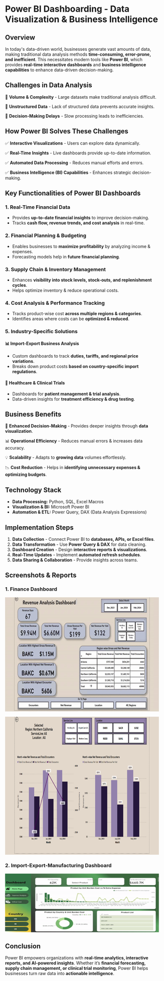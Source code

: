 # Power BI Dashboarding - Data Visualization & Business Intelligence

## **Overview**
In today's data-driven world, businesses generate vast amounts of data, making traditional data analysis methods **time-consuming, error-prone, and inefficient**. This necessitates modern tools like **Power BI**, which provides **real-time interactive dashboards** and **business intelligence capabilities** to enhance data-driven decision-making.

## **Challenges in Data Analysis**

🔹 **Volume & Complexity** - Large datasets make traditional analysis difficult.

🔹 **Unstructured Data** - Lack of structured data prevents accurate insights.

🔹 **Decision-Making Delays** - Slow processing leads to inefficiencies.

## **How Power BI Solves These Challenges**

✅ **Interactive Visualizations** - Users can explore data dynamically.

✅ **Real-Time Insights** - Live dashboards provide up-to-date information.

✅ **Automated Data Processing** - Reduces manual efforts and errors.

✅ **Business Intelligence (BI) Capabilities** - Enhances strategic decision-making.

## **Key Functionalities of Power BI Dashboards**
### **1. Real-Time Financial Data**
- Provides **up-to-date financial insights** to improve decision-making.
- Tracks **cash flow, revenue trends, and cost analysis** in real-time.

### **2. Financial Planning & Budgeting**
- Enables businesses to **maximize profitability** by analyzing income & expenses.
- Forecasting models help in **future financial planning**.

### **3. Supply Chain & Inventory Management**
- Enhances **visibility into stock levels, stock-outs, and replenishment cycles**.
- Helps optimize inventory & reduce operational costs.

### **4. Cost Analysis & Performance Tracking**
- Tracks product-wise cost **across multiple regions & categories**.
- Identifies areas where costs can be **optimized & reduced**.

### **5. Industry-Specific Solutions**
#### **📊 Import-Export Business Analysis**
- Custom dashboards to track **duties, tariffs, and regional price variations**.
- Breaks down product costs **based on country-specific import regulations**.

#### **🏥 Healthcare & Clinical Trials**
- Dashboards for **patient management & trial analysis**.
- Data-driven insights for **treatment efficiency & drug testing**.

## **Business Benefits**

🚀 **Enhanced Decision-Making** - Provides deeper insights through **data visualization**.

📊 **Operational Efficiency** - Reduces manual errors & increases data accuracy.

💡 **Scalability** - Adapts to **growing data** volumes effortlessly.

📉 **Cost Reduction** - Helps in **identifying unnecessary expenses & optimizing budgets**.

## **Technology Stack**
- **Data Processing:** Python, SQL, Excel Macros
- **Visualization & BI:** Microsoft Power BI
- **Automation & ETL:** Power Query, DAX (Data Analysis Expressions)

## **Implementation Steps**
1. **Data Collection** - Connect Power BI to **databases, APIs, or Excel files**.
2. **Data Transformation** - Use **Power Query & DAX** for data cleaning.
3. **Dashboard Creation** - Design **interactive reports & visualizations**.
4. **Real-Time Updates** - Implement **automated refresh schedules**.
5. **Data Sharing & Collaboration** - Provide insights across teams.

## **Screenshots & Reports**

### 1. Finance Dashboard
![Finance Dashboard](./resources/FinaceDashboard1.png)

![Finance Dashboard](./resources/FinaceDashboard2.png)

### 2. Import-Export-Manufacturing Dashboard
![Dashboard](./resources/Import-Export-Manufacture.png)

## **Conclusion**
Power BI empowers organizations with **real-time analytics, interactive reports, and AI-powered insights**. Whether it’s **financial forecasting, supply chain management, or clinical trial monitoring**, Power BI helps businesses turn raw data into **actionable intelligence**.
